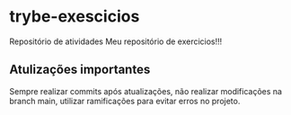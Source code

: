 # trybe-exescicios
Repositório de atividades
Meu repositório de exercicios!!!


## Atulizações importantes
 Sempre realizar commits após atualizações, não realizar modificações na branch main, utilizar ramificações para evitar erros no projeto.